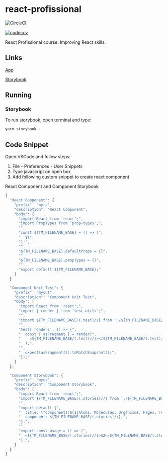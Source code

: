 # react-profissional

![CircleCI](https://img.shields.io/circleci/build/github/augustoscher/react-profissional)

[![codecov](https://codecov.io/gh/augustoscher/react-profissional/branch/master/graph/badge.svg)](https://codecov.io/gh/augustoscher/react-profissional)

React Profissional course. Improving React skills.

## Links

[App](https://react-profissional.vercel.app/)

[Storybook](https://www.chromatic.com/library?appId=5f601b7f82be0d00226cb172)

## Running

### Storybook

To run storybook, open terminal and type:

```bash
yarn storybook
```

## Code Snippet

Open VSCode and follow steps:

1. File - Preferences - User Snippets
2. Type javascript on open box
3. Add following custom snippet to create react component

React Component and Component Storybook

```javascript
{
  "React Component": {
    "prefix": "myrc",
    "description": "React Component",
    "body": [
      "import React from 'react';",
      "import PropTypes from 'prop-types';",
      "",
      "const ${TM_FILENAME_BASE} = () => (",
      "  $1",
      ");",
      "",
      "${TM_FILENAME_BASE}.defaultProps = {}",
      "",
      "${TM_FILENAME_BASE}.propTypes = {}",
      "",
      "export default ${TM_FILENAME_BASE};"
    ]
  }

  "Component Unit Test": {
    "prefix": "mycut",
    "description": "Component Unit Test",
    "body": [
      "import React from 'react';",
      "import { render } from 'test-utils';",
      "",
      "import ${TM_FILENAME_BASE/(.test)//} from './${TM_FILENAME_BASE/(.test)//}';",
      "",
      "test('renders', () => {",
      "  const { asFragment } = render(",
      "    <${TM_FILENAME_BASE/(.test)//}></${TM_FILENAME_BASE/(.test)//}>",
      "  );",
      "",
      "  expect(asFragment()).toMatchSnapshot();",
      "});"
    ]
  },

  "Component Storybook": {
    "prefix": "mycs",
    "description": "Component Storybook",
    "body": [
      "import React from 'react';",
      "import ${TM_FILENAME_BASE/(.stories)//} from './${TM_FILENAME_BASE/(.stories)//}';",
      "",
      "export default {",
      "  title: \"Components/${1|Atoms, Molecules, Organisms, Pages, Templates|}/${TM_FILENAME_BASE/(.stories)//}\",",
      "  component: ${TM_FILENAME_BASE/(.stories)//},",
      "};",
      "",
      "export const usage = () => (",
      "  <${TM_FILENAME_BASE/(.stories)//}>$2</${TM_FILENAME_BASE/(.stories)//}>",
      ");",
    ]
  }
}
```
